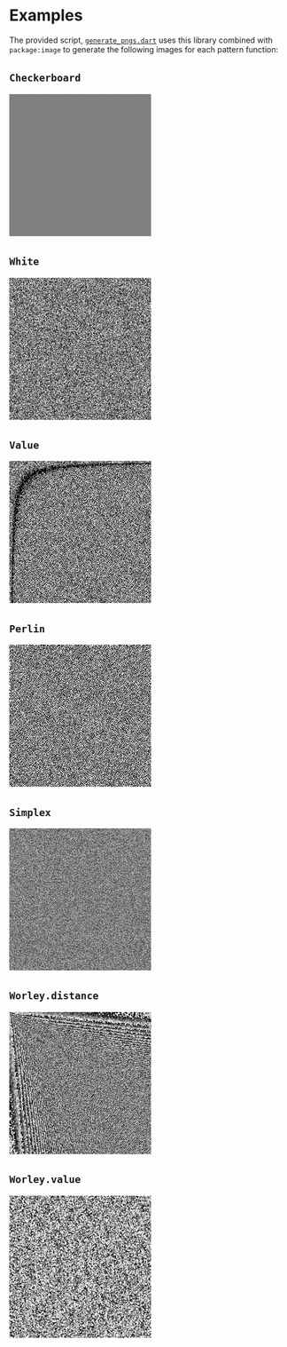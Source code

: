 # Examples

The provided script, [`generate_pngs.dart`](./generate_pngs.dart) uses this
library combined with `package:image` to generate the following images for each
pattern function:

## `Checkerboard`

![Checkerboard](./out/checkerboard.png)

## `White`

![White](./out/white_noise.png)

## `Value`

![Value](./out/value_noise.png)

## `Perlin`

![Perlin](./out/perlin_noise.png)

## `Simplex`

![Simplex](./out/simplex_noise.png)

## `Worley.distance`

![Worley.distance](./out/worley_distance.png)

## `Worley.value`

![Worley.value](./out/worley_value.png)
